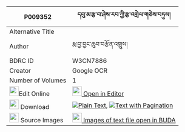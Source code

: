 |P009352|དབུ་མ་རྩ་བ་ཤེས་རབ་ཀྱི་རྩ་འགྲེལ་གཅེས་བཏུས། 
| --- | --- 
|Alternative Title |
|Author| རྨ་བྱ་བྱང་ཆུབ་བརྩོན་འགྲུས།
|BDRC ID | W3CN7886
|Creator | Google OCR
|Number of Volumes| 1
|<img width="25" src="https://img.icons8.com/color/25/000000/edit-property.png">Edit Online| [<img width="25" src="https://avatars.githubusercontent.com/u/45091458?s=200&v=4"> Open in Editor](http://editor.openpecha.org/P009352)
|<img width="25" src="https://img.icons8.com/fluent/48/000000/download-2.png"/>  Download | [![](https://img.icons8.com/color/20/000000/txt.png)Plain Text](https://github.com/Openpecha/P009352/releases/download/v1/uma_tsawa_sherab_kyi_tsadrel_c_plain_P009352.zip), [![](https://img.icons8.com/color/20/000000/txt.png)Text with Pagination](https://github.com/Openpecha/P009352/releases/download/v1/uma_tsawa_sherab_kyi_tsadrel_c_pages_P009352.zip)
|<img width="25" src="https://img.icons8.com/plasticine/100/000000/pictures-folder.png"/>  Source Images | [<img width="25" src="https://library.bdrc.io/icons/BUDA-small.svg"> Images of text file open in BUDA](https://library.bdrc.io/show/bdr:W3CN7886)